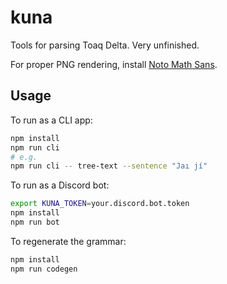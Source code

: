 # kuna

Tools for parsing Toaq Delta. Very unfinished.

For proper PNG rendering, install [Noto Math Sans](https://fonts.google.com/noto/specimen/Noto+Sans+Math).

## Usage

To run as a CLI app:

```sh
npm install
npm run cli
# e.g.
npm run cli -- tree-text --sentence "Jaı jí"
```

To run as a Discord bot:

```sh
export KUNA_TOKEN=your.discord.bot.token
npm install
npm run bot
```

To regenerate the grammar:

```sh
npm install
npm run codegen
```
